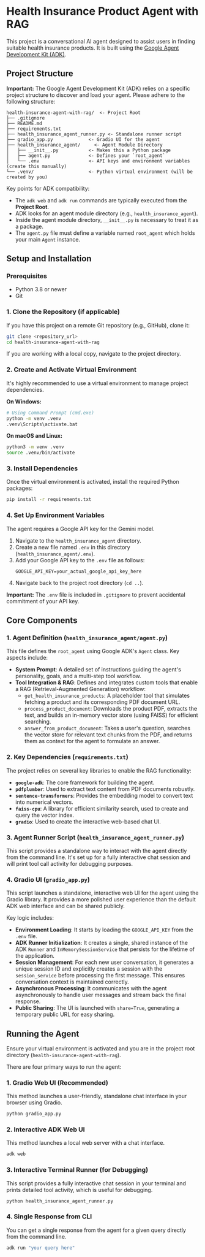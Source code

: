 # Health Insurance Product Agent with RAG

This project is a conversational AI agent designed to assist users in finding suitable health insurance products. It is built using the [Google Agent Development Kit (ADK)](https://google.github.io/adk-docs/).

## Project Structure

**Important:** The Google Agent Development Kit (ADK) relies on a specific project structure to discover and load your agent. Please adhere to the following structure:

```
health-insurance-agent-with-rag/  <- Project Root
├── .gitignore
├── README.md
├── requirements.txt
├── health_insurance_agent_runner.py <- Standalone runner script
├── gradio_app.py             <- Gradio UI for the agent
├── health_insurance_agent/     <- Agent Module Directory
│   ├── __init__.py           <- Makes this a Python package
│   ├── agent.py              <- Defines your `root_agent`
│   └── .env                  <- API keys and environment variables (create this manually)
└── .venv/                    <- Python virtual environment (will be created by you)
```

Key points for ADK compatibility:
*   The `adk web` and `adk run` commands are typically executed from the **Project Root**.
*   ADK looks for an agent module directory (e.g., `health_insurance_agent`).
*   Inside the agent module directory, `__init__.py` is necessary to treat it as a package.
*   The `agent.py` file must define a variable named `root_agent` which holds your main `Agent` instance.

## Setup and Installation

### Prerequisites

*   Python 3.8 or newer
*   Git

### 1. Clone the Repository (if applicable)

If you have this project on a remote Git repository (e.g., GitHub), clone it:

```bash
git clone <repository_url>
cd health-insurance-agent-with-rag
```

If you are working with a local copy, navigate to the project directory.

### 2. Create and Activate Virtual Environment

It's highly recommended to use a virtual environment to manage project dependencies.

**On Windows:**

```bash
# Using Command Prompt (cmd.exe)
python -m venv .venv
.venv\Scripts\activate.bat
```

**On macOS and Linux:**

```bash
python3 -m venv .venv
source .venv/bin/activate
```

### 3. Install Dependencies

Once the virtual environment is activated, install the required Python packages:

```bash
pip install -r requirements.txt
```

### 4. Set Up Environment Variables

The agent requires a Google API key for the Gemini model.

1.  Navigate to the `health_insurance_agent` directory.
2.  Create a new file named `.env` in this directory (`health_insurance_agent/.env`).
3.  Add your Google API key to the `.env` file as follows:
    ```env
    GOOGLE_API_KEY=your_actual_google_api_key_here
    ```
4.  Navigate back to the project root directory (`cd ..`).

**Important:** The `.env` file is included in `.gitignore` to prevent accidental commitment of your API key.

## Core Components

### 1. Agent Definition (`health_insurance_agent/agent.py`)

This file defines the `root_agent` using Google ADK's `Agent` class. Key aspects include:

*   **System Prompt**: A detailed set of instructions guiding the agent's personality, goals, and a multi-step tool workflow.
*   **Tool Integration & RAG**: Defines and integrates custom tools that enable a RAG (Retrieval-Augmented Generation) workflow:
    *   `get_health_insurance_products`: A placeholder tool that simulates fetching a product and its corresponding PDF document URL.
    *   `process_product_document`: Downloads the product PDF, extracts the text, and builds an in-memory vector store (using FAISS) for efficient searching.
    *   `answer_from_product_document`: Takes a user's question, searches the vector store for relevant text chunks from the PDF, and returns them as context for the agent to formulate an answer.

### 2. Key Dependencies (`requirements.txt`)

The project relies on several key libraries to enable the RAG functionality:

*   **`google-adk`**: The core framework for building the agent.
*   **`pdfplumber`**: Used to extract text content from PDF documents robustly.
*   **`sentence-transformers`**: Provides the embedding model to convert text into numerical vectors.
*   **`faiss-cpu`**: A library for efficient similarity search, used to create and query the vector index.
*   **`gradio`**: Used to create the interactive web-based chat UI.

### 3. Agent Runner Script (`health_insurance_agent_runner.py`)

This script provides a standalone way to interact with the agent directly from the command line. It's set up for a fully interactive chat session and will print tool call activity for debugging purposes.

### 4. Gradio UI (`gradio_app.py`)

This script launches a standalone, interactive web UI for the agent using the Gradio library. It provides a more polished user experience than the default ADK web interface and can be shared publicly.

Key logic includes:
*   **Environment Loading**: It starts by loading the `GOOGLE_API_KEY` from the `.env` file.
*   **ADK Runner Initialization**: It creates a single, shared instance of the ADK `Runner` and `InMemorySessionService` that persists for the lifetime of the application.
*   **Session Management**: For each new user conversation, it generates a unique session ID and explicitly creates a session with the `session_service` before processing the first message. This ensures conversation context is maintained correctly.
*   **Asynchronous Processing**: It communicates with the agent asynchronously to handle user messages and stream back the final response.
*   **Public Sharing**: The UI is launched with `share=True`, generating a temporary public URL for easy sharing.

## Running the Agent

Ensure your virtual environment is activated and you are in the project root directory (`health-insurance-agent-with-rag`).

There are four primary ways to run the agent:

### 1. Gradio Web UI (Recommended)

This method launches a user-friendly, standalone chat interface in your browser using Gradio.

```bash
python gradio_app.py
```

### 2. Interactive ADK Web UI

This method launches a local web server with a chat interface.

```bash
adk web
```

### 3. Interactive Terminal Runner (for Debugging)

This script provides a fully interactive chat session in your terminal and prints detailed tool activity, which is useful for debugging.

```bash
python health_insurance_agent_runner.py
```

### 4. Single Response from CLI

You can get a single response from the agent for a given query directly from the command line.

```bash
adk run "your query here"
```

